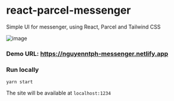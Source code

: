 # react-parcel-messenger
Simple UI for messenger, using React, Parcel and Tailwind CSS

![image](https://user-images.githubusercontent.com/8804189/82613750-517fae80-9bf0-11ea-8d00-518417ebc4d3.png)

### Demo URL: https://nguyenntph-messenger.netlify.app

### Run locally
```
yarn start
```

The site will be available at `localhost:1234`
